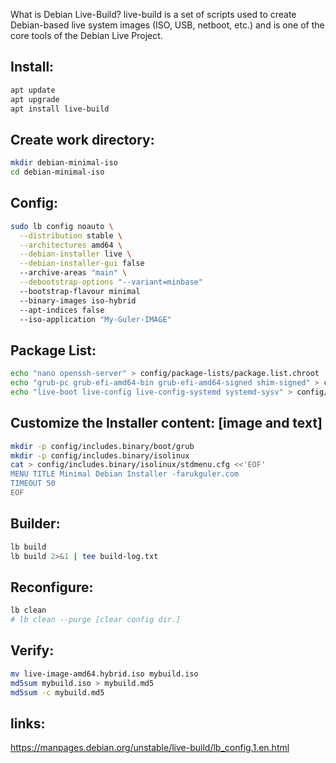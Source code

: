 What is Debian Live-Build?
live-build is a set of scripts used to create Debian-based live system images (ISO, USB, netboot, etc.) and is one of the core tools of the Debian Live Project.

## Install:
```bash
apt update
apt upgrade
apt install live-build
```

## Create work directory:
```bash
mkdir debian-minimal-iso
cd debian-minimal-iso
```

## Config:
```bash
sudo lb config noauto \
  --distribution stable \
  --architectures amd64 \
  --debian-installer live \
  --debian-installer-gui false
  --archive-areas "main" \
  --debootstrap-options "--variant=minbase"
  --bootstrap-flavour minimal
  --binary-images iso-hybrid
  --apt-indices false
  --iso-application "My-Guler-IMAGE"
```

## Package List:
```bash
echo "nano openssh-server" > config/package-lists/package.list.chroot
echo "grub-pc grub-efi-amd64-bin grub-efi-amd64-signed shim-signed" > config/package-lists/bootloader.chroot
echo "live-boot live-config live-config-systemd systemd-sysv" > config/package-lists/live.list.chroot
```

## Customize the Installer content: [image and text]
```bash
mkdir -p config/includes.binary/boot/grub
mkdir -p config/includes.binary/isolinux
cat > config/includes.binary/isolinux/stdmenu.cfg <<'EOF'
MENU TITLE Minimal Debian Installer -farukguler.com
TIMEOUT 50
EOF
```

## Builder:
```bash
lb build
lb build 2>&1 | tee build-log.txt
```

## Reconfigure:
```bash
lb clean
# lb clean --purge [clear config dir.]
```

## Verify:
```bash
mv live-image-amd64.hybrid.iso mybuild.iso
md5sum mybuild.iso > mybuild.md5
md5sum -c mybuild.md5
```

## links:
https://manpages.debian.org/unstable/live-build/lb_config.1.en.html
